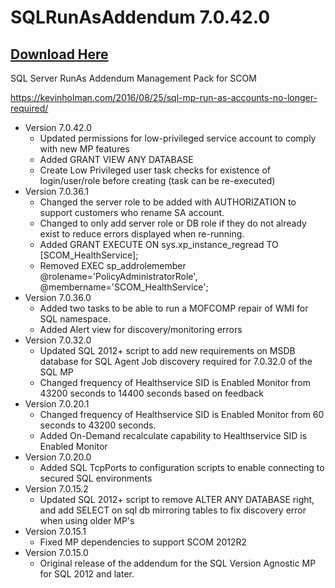 # SQLRunAsAddendum 7.0.42.0

## [Download Here][Download]

[Download]: https://github.com/thekevinholman/SQLRunAsAddendum/archive/refs/heads/master.zip

SQL Server RunAs Addendum Management Pack for SCOM

https://kevinholman.com/2016/08/25/sql-mp-run-as-accounts-no-longer-required/

* Version 7.0.42.0
  * Updated permissions for low-privileged service account to comply with new MP features
  * Added GRANT VIEW ANY DATABASE
  * Create Low Privileged user task checks for existence of login/user/role before creating (task can be re-executed)
* Version 7.0.36.1
  * Changed the server role to be added with AUTHORIZATION to support customers who rename SA account.
  * Changed to only add server role or DB role if they do not already exist to reduce errors displayed when re-running.
  * Added GRANT EXECUTE ON sys.xp_instance_regread TO [SCOM_HealthService];
  * Removed EXEC sp_addrolemember @rolename='PolicyAdministratorRole', @membername='SCOM_HealthService';
* Version 7.0.36.0
  * Added two tasks to be able to run a MOFCOMP repair of WMI for SQL namespace.
  * Added Alert view for discovery/monitoring errors
* Version 7.0.32.0
  * Updated SQL 2012+ script to add new requirements on MSDB database for SQL Agent Job discovery required for 7.0.32.0 of the SQL MP
  * Changed frequency of Healthservice SID is Enabled Monitor from 43200 seconds to 14400 seconds based on feedback
* Version 7.0.20.1
  * Changed frequency of Healthservice SID is Enabled Monitor from 60 seconds to 43200 seconds.
  * Added On-Demand recalculate capability to Healthservice SID is Enabled Monitor
* Version 7.0.20.0
  * Added SQL TcpPorts to configuration scripts to enable connecting to secured SQL environments
* Version 7.0.15.2
  * Updated SQL 2012+ script to remove ALTER ANY DATABASE right, and add SELECT on sql db mirroring tables to fix discovery error when using older MP's
* Version 7.0.15.1
  * Fixed MP dependencies to support SCOM 2012R2
* Version 7.0.15.0
  * Original release of the addendum for the SQL Version Agnostic MP for SQL 2012 and later.
